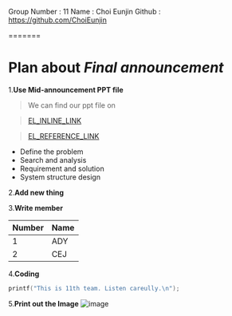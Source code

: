 Group Number : 11
Name : Choi Eunjin
Github : https://github.com/ChoiEunjin

=======

# Plan about *Final announcement*

1.**Use Mid-announcement PPT file**
> We can find our ppt file on

> [EL_INLINE_LINK](http://el.koreatech.ac.kr)

> [EL_REFERENCE_LINK][link]

[link]: http://el.koreatech.ac.kr


+ Define the problem
+ Search and analysis
+ Requirement and solution
+ System structure design

2.**Add new thing**

3.**Write member**

Number | Name
-------|------
1|ADY
2|CEJ

4.**Coding**
```C++
printf("This is 11th team. Listen careully.\n");
```

5.**Print out the Image**
![image]

[image]: http://www.lakecountyohio.gov/portals/41/presentations.jpg
